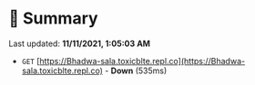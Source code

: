 # 📖 Summary
Last updated: **11/11/2021, 1:05:03 AM**

- `GET` [https://Bhadwa-sala.toxicblte.repl.co](https://Bhadwa-sala.toxicblte.repl.co) - **Down** (535ms)
